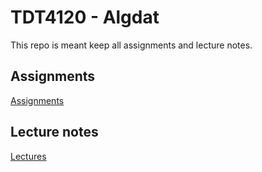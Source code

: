 # TDT4120 - Algdat
This repo is meant keep all assignments and lecture notes.

## Assignments
<a href="./ovinger/README.md">Assignments</a>

## Lecture notes
<a href="./forelesninger/README.md">Lectures</a>
